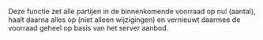 Deze functie zet alle partijen in de binnenkomende voorraad op nul (aantal), haalt daarna alles op (niet alleen wijzigingen) en vernieuwt daarmee de voorraad geheel op basis van het server aanbod.